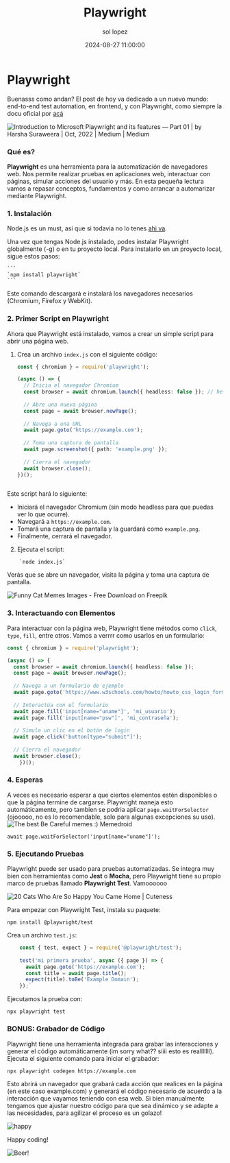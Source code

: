 ﻿---
date: 2024-08-27 11:00:00
layout: post
title: Playwright
description: Automatizando
language: es
image: "../assets/img/playwright.png"
category: CODE
tags:
  - coding
  - automation testing
  - humor
author: sol lopez
---

# Playwright

Buenasss como andan? El post de hoy va dedicado a un nuevo mundo: end-to-end test automation, en frontend, y con Playwright, como siempre la docu oficial por [acá](https://playwright.dev)

![Introduction to Microsoft Playwright and its features — Part 01 | by Harsha  Suraweera | Oct, 2022 | Medium | Medium](https://miro.medium.com/v2/resize:fit:646/1*gMiUPuRGC36nxZHe2zthOg.png)

### Qué es?

**Playwright** es una herramienta para la automatización de navegadores web. Nos permite realizar pruebas en aplicaciones web, interactuar con páginas, simular acciones del usuario y más. En esta pequeña lectura vamos a repasar conceptos, fundamentos y como arrancar a automarizar mediante Playwright.

### 1. **Instalación**

Node.js es un must, asi que si todavia no lo tenes [ahi va](https://nodejs.org).

Una vez que tengas Node.js instalado, podes instalar Playwright globalmente (-g) o en tu proyecto local. Para instalarlo en un proyecto local, sigue estos pasos:


    ```
    `npm install playwright` 
    ```

Este comando descargará e instalará los navegadores necesarios (Chromium, Firefox y WebKit).

### 2. **Primer Script en Playwright**

Ahora que Playwright está instalado, vamos a crear un simple script para abrir una página web.

1.  Crea un archivo `index.js` con el siguiente código:

    
    ```typescript
    const { chromium } = require('playwright');
    
    (async () => {
      // Inicia el navegador Chromium
      const browser = await chromium.launch({ headless: false }); // headless: false abre la ventana del navegador
      
      // Abre una nueva página
      const page = await browser.newPage();
      
      // Navega a una URL
      await page.goto('https://example.com');
      
      // Toma una captura de pantalla
      await page.screenshot({ path: 'example.png' });
      
      // Cierra el navegador
      await browser.close();
    })();
```
```

Este script hará lo siguiente:

-   Iniciará el navegador Chromium (sin modo headless para que puedas ver lo que ocurre).
-   Navegará a `https://example.com`.
-   Tomará una captura de pantalla y la guardará como `example.png`.
-   Finalmente, cerrará el navegador.

2.  Ejecuta el script:
    
```
    `node index.js` 
```


Verás que se abre un navegador, visita la página y toma una captura de pantalla.

![Funny Cat Memes Images - Free Download on Freepik](https://img.freepik.com/free-vector/simple-vibing-cat-square-meme_742173-4493.jpg?size=338&ext=jpg&ga=GA1.1.2008272138.1724716800&semt=ais_hybrid)

### 3. **Interactuando con Elementos**

Para interactuar con la página web, Playwright tiene métodos como `click`, `type`, `fill`, entre otros. Vamos a verrrr como usarlos en un formulario:


```typescript
const { chromium } = require('playwright');

(async () => {
  const browser = await chromium.launch({ headless: false });
  const page = await browser.newPage();
  
  // Navega a un formulario de ejemplo
  await page.goto('https://www.w3schools.com/howto/howto_css_login_form.asp');
  
  // Interactúa con el formulario
  await page.fill('input[name="uname"]', 'mi_usuario');
  await page.fill('input[name="psw"]', 'mi_contraseña');
  
  // Simula un clic en el botón de login
  await page.click('button[type="submit"]');
  
  // Cierra el navegador
  await browser.close();
    })();
```


### 4. **Esperas**

A veces es necesario esperar a que ciertos elementos estén disponibles o que la página termine de cargarse. Playwright maneja esto automáticamente, pero tambien se podria aplicar `page.waitForSelector` (ojooooo, no es lo recomendable, solo para algunas excepciones su uso).
![The best Be Careful memes :) Memedroid](https://images3.memedroid.com/images/UPLOADED325/6511da63da24d.jpeg)


`await page.waitForSelector('input[name="uname"]');` 

### 5. **Ejecutando Pruebas**

Playwright puede ser usado para pruebas automatizadas. Se integra muy bien con herramientas como **Jest** o **Mocha**, pero Playwright tiene su propio marco de pruebas llamado **Playwright Test**. Vamoooooo

![20 Cats Who Are So Happy You Came Home | Cuteness](https://i.pinimg.com/1200x/ea/de/1f/eade1feca67faed06570cf5495621746.jpg)

Para empezar con Playwright Test, instala su paquete:

`npm install @playwright/test` 

Crea un archivo `test.js`:


```typescript
    const { test, expect } = require('@playwright/test');
    
    test('mi primera prueba', async ({ page }) => {
      await page.goto('https://example.com');
      const title = await page.title();
      expect(title).toBe('Example Domain');
    });` 

```

Ejecutamos la prueba con:

`npx playwright test` 

###  **BONUS: Grabador de Código**

Playwright tiene una herramienta integrada para grabar las interacciones y generar el código automáticamente (im sorry what?? siiii esto es realllllll). 
Ejecuta el siguiente comando para iniciar el grabador:


`npx playwright codegen https://example.com` 

Esto abrirá un navegador que grabará cada acción que realices en la página (en este caso example.com) y generará el código necesario de acuerdo a la interacción que vayamos teniendo con esa web. Si bien manualmente tengamos que ajustar nuestro código para que sea dinámico y se adapte a las necesidades, para agilizar el proceso es un golazo!

![happy](https://i.pinimg.com/736x/dc/ae/89/dcae89ba0987641157f54e5f34eeeb5c.jpg)




Happy coding!



![Beer!](https://solopez.github.io/assets/img/beer-code.jpg)